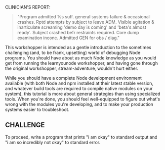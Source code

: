 CLINICIAN'S REPORT:

>   "Program admitted %s suff. general systems
    failure & occasional crashes. Rptd attempts by subject
    to leave ADM. Visible agitation & inarticulate screaming
    'demo day is coming' and 'beta's almost ready'. Subject
    crashed befr restraints required. Core dump examination
    inconc. Admitted GEN for obs / diag."

This workshopper is intended as a gentle introduction to the sometimes
challenging (and, to be frank, upsetting) world of debugging Node
programs. You should have about as much Node knowledge as you would
get from running the learnyounode workshopper, and having gone through
the original workshopper, stream-adventure, wouldn't hurt either.

While you should have a complete Node development environment
available (with both Node and npm installed at their latest stable
version, and whatever build tools are required to compile native
modules on your system), this tutorial is more about general
strategies than using specialized tools. When you're done, you should
feel well-equipped to figure out what's wrong with the modules
you're developing, and to make your production systems easier to
troubleshoot.

## CHALLENGE

To proceed, write a program that prints "i am okay" to standard output
and "i am so incredibly not okay" to standard error.
